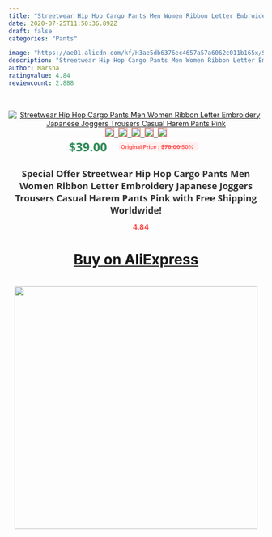 ```yaml
---
title: "Streetwear Hip Hop Cargo Pants Men Women Ribbon Letter Embroidery Japanese Joggers Trousers Casual Harem Pants Pink"
date: 2020-07-25T11:50:36.892Z
draft: false
categories: "Pants"

image: "https://ae01.alicdn.com/kf/H3ae5db6376ec4657a57a6062c011b165x/Streetwear-Hip-Hop-Cargo-Pants-Men-Women-Ribbon-Letter-Embroidery-Japanese-Joggers-Trousers-Casual-Harem-Pants.jpg"
description: "Streetwear Hip Hop Cargo Pants Men Women Ribbon Letter Embroidery Japanese Joggers Trousers Casual Harem Pants Pink"
author: Marsha
ratingvalue: 4.84
reviewcount: 2.888
---
```

<br>
<div style="text-align: center;">
<a href="https://s.click.aliexpress.com/e/_Abphjn" target="_blank" rel="nofollow noopener noreferrer"><img alt="Streetwear Hip Hop Cargo Pants Men Women Ribbon Letter Embroidery Japanese Joggers Trousers Casual Harem Pants Pink" class="magnifier-image" src="https://ae01.alicdn.com/kf/H3ae5db6376ec4657a57a6062c011b165x/Streetwear-Hip-Hop-Cargo-Pants-Men-Women-Ribbon-Letter-Embroidery-Japanese-Joggers-Trousers-Casual-Harem-Pants.jpg_640x640.jpg">
<br>
<img style="border:1px solid salmon" src="https://ae01.alicdn.com/kf/H3ae5db6376ec4657a57a6062c011b165x/Streetwear-Hip-Hop-Cargo-Pants-Men-Women-Ribbon-Letter-Embroidery-Japanese-Joggers-Trousers-Casual-Harem-Pants.jpg_120x120.jpg">&nbsp;&nbsp;<img style="border:1px solid salmon" src="https://ae01.alicdn.com/kf/Hc7b0a2b7381043b5b4006f58fe3bc45dO/Streetwear-Hip-Hop-Cargo-Pants-Men-Women-Ribbon-Letter-Embroidery-Japanese-Joggers-Trousers-Casual-Harem-Pants.jpg_120x120.jpg">&nbsp;&nbsp;<img style="border:1px solid salmon" src="https://ae01.alicdn.com/kf/Ha15e5cb66a134ce7a67a97024446ae65l/Streetwear-Hip-Hop-Cargo-Pants-Men-Women-Ribbon-Letter-Embroidery-Japanese-Joggers-Trousers-Casual-Harem-Pants.jpg_120x120.jpg">&nbsp;&nbsp;<img style="border:1px solid salmon" src="_120x120.jpg">&nbsp;&nbsp;<img style="border:1px solid salmon" src="https://ae01.alicdn.com/kf/H7628bd74ad83402082c784433f661b4cG/Streetwear-Hip-Hop-Cargo-Pants-Men-Women-Ribbon-Letter-Embroidery-Japanese-Joggers-Trousers-Casual-Harem-Pants.jpg_120x120.jpg"></a></div><br0>
<div style="text-align: center;"><span style="background-color: white; border: 0px; box-sizing: border-box; color: seagreen; display: inline-block; font-family: &quot;open sans&quot; , &quot;arial&quot; , &quot;helvetica&quot; , sans-serif , &quot;heiti&quot;; font-size: 24px; font-stretch: inherit; font-weight: 700; line-height: inherit; margin: 0px 10px 0px 0px; padding: 0px; vertical-align: middle;">$39.00 </span>
<span style="background: rgb(255 , 241 , 241); border-radius: 3px; border: 0px; box-sizing: border-box; color: #ff4747; display: inline-block; font-family: inherit; font-size: 12px; font-stretch: inherit; font-style: inherit; font-variant: inherit; font-weight: 600; line-height: inherit; margin: 0px; padding: 2px 5px; transform: scale(0.9); vertical-align: middle;">Original Price : <b style="text-decoration: line-through;">$78.00 </b> 50%&nbsp;&nbsp;</span></div>
<h1 style="color: #333333; display: inline-block; font-family: &quot;open sans&quot; , &quot;arial&quot; , &quot;helvetica&quot; , sans-serif , &quot;heiti&quot;; font-size: 18px; font-stretch: inherit; font-weight: 700; text-align: center;">Special Offer Streetwear Hip Hop Cargo Pants Men Women Ribbon Letter Embroidery Japanese Joggers Trousers Casual Harem Pants Pink with Free Shipping Worldwide!</h1>
<div style="color: #ff4747; text-align: center;">
<img src="https://4.bp.blogspot.com/-M0ZcTcb-5uY/XleCXlxnR4I/AAAAAAAAAEc/OrjgMkXV1oMQFaCRZj5HQwOCBcu3w1FegCPcBGAYYCw/s1600/star.png" style="height: 15px;">&nbsp;<b>4.84</b></div>
<div class="button_cont" align="center"><a class="buynow_a" href="https://s.click.aliexpress.com/e/_Abphjn" target="_blank" rel="nofollow noopener noreferrer"><H1>Buy on AliExpress</H1></a></div><br>
<div class="separator" style="clear: both; text-align: center;">
<img src="https://lh3.googleusercontent.com/-pTy5HemUv9M/XlePHvY0dAI/AAAAAAAAAE4/0nX5iRUoIWY8eMW9Dpxeirr157OZliDIgCLcBGAsYHQ/s1600/badge.gif" width="480">
</div>
